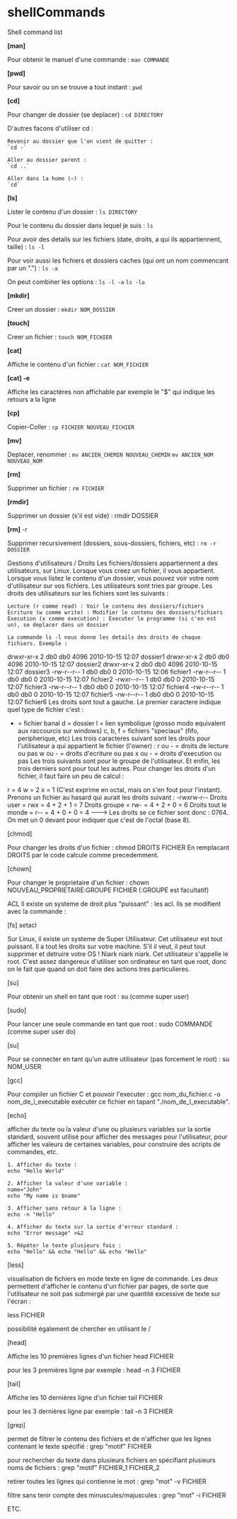 # shellCommands
Shell command list

**[man]**

Pour obtenir le manuel d'une commande :
`man COMMANDE `


**[pwd]**

Pour savoir ou on se trouve a tout instant :
`pwd`


**[cd]**

Pour changer de dossier (se deplacer) :
`cd DIRECTORY`

D'autres facons d'utiliser cd :

    Revenir au dossier que l'on vient de quitter :
    `cd -`

    Aller au dossier parent :
    `cd ..`

    Aller dans la home (~) :
    `cd`


**[ls]**

Lister le contenu d'un dossier :
`ls DIRECTORY`

Pour le contenu du dossier dans lequel je suis :
`ls`

Pour avoir des details sur les fichiers (date, droits, a qui ils appartiennent, taille) :
`ls -l`

Pour voir aussi les fichiers et dossiers caches (qui ont un nom commencant par un ".") :
`ls -a`

On peut combiner les options :
`ls -l -a`
`ls -la`


**[mkdir]**

Creer un dossier :
`mkdir NOM_DOSSIER`


**[touch]**

Creer un fichier :
`touch NOM_FICHIER`


**[cat]**

Affiche le contenu d'un fichier :
`cat NOM_FICHIER`


**[cat] -e**

Affiche les caractères non affichable
par exemple le "$" qui indique les retours a la ligne 


**[cp]**

Copier-Coller :
`cp FICHIER NOUVEAU_FICHIER`


**[mv]**

Deplacer, renommer :
`mv ANCIEN_CHEMIN NOUVEAU_CHEMIN`
`mv ANCIEN_NOM NOUVEAU_NOM`


**[rm]**

Supprimer un fichier :
`rm FICHIER`


**[rmdir]**

Supprimer un dossier (s'il est vide) :
rmdir DOSSIER


**[rm]** -r

Supprimer recursivement (dossiers, sous-dossiers, fichiers, etc) :
`rm -r DOSSIER`

Gestions d'utilisateurs / Droits
Les fichiers/dossiers appartiennent a des utilisateurs, sur Linux.
Lorsque vous creez un fichier, il vous appartient.
Lorsque vous listez le contenu d'un dossier, vous pouvez voir votre nom d'utilisateur sur vos fichiers.
Les utilisateurs sont tries par groupe.
Les droits des utilisateurs sur les fichiers sont les suivants :

    Lecture (r comme read) : Voir le contenu des dossiers/fichiers
    Ecriture (w comme write) : Modifier le contenu des dossiers/fichiers
    Execution (x comme execution) : Executer le programme (si c'en est un), se deplacer dans un dossier
    
    La commande ls -l nous donne les details des droits de chaque fichiers. Exemple :

drwxr-xr-x 2 db0 db0 4096 2010-10-15 12:07 dossier1
drwxr-xr-x 2 db0 db0 4096 2010-10-15 12:07 dossier2
drwxr-xr-x 2 db0 db0 4096 2010-10-15 12:07 dossier3
-rw-r--r-- 1 db0 db0    0 2010-10-15 12:06 fichier1
-rw-r--r-- 1 db0 db0    0 2010-10-15 12:07 fichier2
-rwxr--r-- 1 db0 db0    0 2010-10-15 12:07 fichier3
-rw-r--r-- 1 db0 db0    0 2010-10-15 12:07 fichier4
-rw-r--r-- 1 db0 db0    0 2010-10-15 12:07 fichier5
-rw-r--r-- 1 db0 db0    0 2010-10-15 12:07 fichier6
Les droits sont tout a gauche.
Le premier caractere indique quel type de fichier c'est :

- = fichier banal
d = dossier
l = lien symbolique (grosso modo equivalent aux raccourcis sur windows)
c, b, f = fichiers "speciaux" (fifo, peripherique, etc)
Les trois caracteres suivant sont les droits pour l'utilisateur a qui appartient le fichier (l'owner) :
r ou - = droits de lecture ou pas
w ou - = droits d'ecriture ou pas
x ou - = droits d'execution ou pas
Les trois suivants sont pour le groupe de l'utilisateur.
Et enfin, les trois derniers sont pour tout les autres.
Pour changer les droits d'un fichier, il faut faire un peu de calcul :

r = 4
w = 2
x = 1
(C'est exprime en octal, mais on s'en fout pour l'instant).
Prenons un fichier au hasard qui aurait les droits suivant :
-rwxrw-r--
Droits user = rwx = 4 + 2 + 1 = 7
Droits groupe = rw- = 4 + 2 + 0 = 6
Droits tout le monde = r-- = 4 + 0 + 0 = 4
---> Les droits se ce fichier sont donc : 0764.
On met un 0 devant pour indiquer que c'est de l'octal (base 8).


[chmod]

Pour changer les droits d'un fichier :
chmod DROITS FICHIER
En remplacant DROITS par le code calcule comme precedemment.


[chown]

Pour changer le proprietaire d'un fichier :
chown NOUVEAU_PROPRIETAIRE:GROUPE FICHIER
(:GROUPE est facultatif)

ACL
Il existe un systeme de droit plus "puissant" : les acl. Ils se modifient avec la commande :


[fs] setacl

Sur Linux, il existe un systeme de Super Utilisateur.
Cet utilisateur est tout puissant. Il a tout les droits sur votre machine.
S'il il veut, il peut tout supprimer et detruire votre OS ! Niark niark niark.
Cet utilisateur s'appelle le root.
C'est assez dangereux d'utiliser son ordinateur en tant que root, donc on le fait que quand on doit faire des actions tres particulieres.


[su]

Pour obtenir un shell en tant que root :
su
(comme super user)


[sudo]

Pour lancer une seule commande en tant que root :
    sudo COMMANDE
(comme super user do)


[su]

Pour se connecter en tant qu'un autre utilisateur (pas forcement le root) :
su NOM_USER


[gcc]

Pour compiler un fichier C et pouvoir l'executer :
gcc nom_du_fichier.c -o nom_de_l_executable
exécuter ce fichier en tapant "./nom_de_l_executable".


[echo]

afficher du texte ou la valeur d'une ou plusieurs variables sur la sortie standard, souvent utilisé pour afficher des messages pour l'utilisateur, pour afficher les valeurs de certaines variables, pour construire des scripts de commandes, etc.

    1. Afficher du texte :
    echo "Hello World"

    2. Afficher la valeur d'une variable :
    name="John"
    echo "My name is $name"

    3. Afficher sans retour à la ligne :
    echo -n "Hello"

    4. Afficher du texte sur la sortie d'erreur standard :
    echo "Error message" >&2

    5. Répéter le texte plusieurs fois :
    echo "Hello" && echo "Hello" && echo "Hello"


[less] 

 visualisation de fichiers en mode texte en ligne de commande. Les deux permettent d'afficher le contenu d'un fichier par pages, de sorte que l'utilisateur ne soit pas submergé par une quantité excessive de texte sur l'écran : 

less FICHIER

possibilité également de chercher en utilisant le / 


[head]

Affiche les 10 premières lignes d'un fichier
head FICHIER

pour les 3 premières ligne par exemple :
head -n 3 FICHIER


[tail]

Affiche les 10 dernières ligne d'un fichier 
tail FICHIER

pour les 3 dernières ligne par exemple :
tail -n 3 FICHIER


[grep]

permet de filtrer le contenu des fichiers et de n'afficher que les lignes contenant le texte spécifié :
grep "motif" FICHIER

pour rechercher du texte dans plusieurs fichiers en spécifiant plusieurs noms de fichiers :
grep "motif" FICHIER_1 FICHIER_2

retirer toutes les lignes qui contienne le mot :
grep "mot" -v  FICHIER

filtre sans tenir compte des minuscules/majuscules : 
grep "mot" -i FICHIER

ETC. 